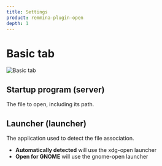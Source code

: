 ```yaml
---
title: Settings
product: remmina-plugin-open
depth: 1
---
```


# Basic tab

![Basic tab](/resources/remmina-plugin-open/archive/latest/english/general.png?classes=center)

## Startup program (server)
The file to open, including its path.
## Launcher (launcher)
The application used to detect the file association.
* **Automatically detected** will use the xdg-open launcher
* **Open for GNOME** will use the gnome-open launcher